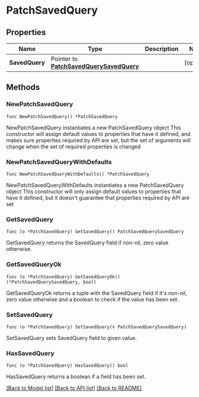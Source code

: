 # PatchSavedQuery

## Properties

Name | Type | Description | Notes
------------ | ------------- | ------------- | -------------
**SavedQuery** | Pointer to [**PatchSavedQuerySavedQuery**](PatchSavedQuerySavedQuery.md) |  | [optional] 

## Methods

### NewPatchSavedQuery

`func NewPatchSavedQuery() *PatchSavedQuery`

NewPatchSavedQuery instantiates a new PatchSavedQuery object
This constructor will assign default values to properties that have it defined,
and makes sure properties required by API are set, but the set of arguments
will change when the set of required properties is changed

### NewPatchSavedQueryWithDefaults

`func NewPatchSavedQueryWithDefaults() *PatchSavedQuery`

NewPatchSavedQueryWithDefaults instantiates a new PatchSavedQuery object
This constructor will only assign default values to properties that have it defined,
but it doesn't guarantee that properties required by API are set

### GetSavedQuery

`func (o *PatchSavedQuery) GetSavedQuery() PatchSavedQuerySavedQuery`

GetSavedQuery returns the SavedQuery field if non-nil, zero value otherwise.

### GetSavedQueryOk

`func (o *PatchSavedQuery) GetSavedQueryOk() (*PatchSavedQuerySavedQuery, bool)`

GetSavedQueryOk returns a tuple with the SavedQuery field if it's non-nil, zero value otherwise
and a boolean to check if the value has been set.

### SetSavedQuery

`func (o *PatchSavedQuery) SetSavedQuery(v PatchSavedQuerySavedQuery)`

SetSavedQuery sets SavedQuery field to given value.

### HasSavedQuery

`func (o *PatchSavedQuery) HasSavedQuery() bool`

HasSavedQuery returns a boolean if a field has been set.


[[Back to Model list]](../README.md#documentation-for-models) [[Back to API list]](../README.md#documentation-for-api-endpoints) [[Back to README]](../README.md)


